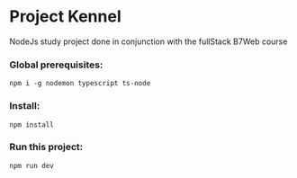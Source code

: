 # Project Kennel

NodeJs study project done in conjunction with the fullStack B7Web course

### Global prerequisites:

`npm i -g nodemon typescript ts-node`

### Install:

`npm install`

### Run this project:

`npm run dev`
